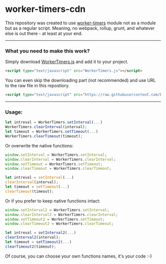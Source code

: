 # worker-timers-cdn

This repository was created to use [worker-timers](https://github.com/chrisguttandin/worker-timers) module not as a module but as a regular script. Meaning, no webpack, rollup, grunt, and whatever else is out there - at least at your end.

---

### What you need to make this work?
Simply download [WorkerTimers.js](https://raw.githubusercontent.com/PLTytus/worker-timers-cdn/master/WorkerTimers.js) and add it to your project.
```html
<script type="text/javascript" src="WorkerTimers.js"></script>
```
You can even skip the downloading part (not recommended) and use URL to the raw file in this repostiory.
```html
<script type="text/javascript" src="https://raw.githubusercontent.com/PLTytus/worker-timers-cdn/master/WorkerTimers.js"></script>
```

---

### Usage:
```js
let intreval = WorkerTimers.setInterval(...)
WorkerTimers.clearInterval(interval);
let timeout = WorkerTimers.setTimeout(...)
WorkerTimers.clearTimeout(timeout);
```
Or overwrite the native functions:
```js
window.setInterval = WorkerTimers.setInterval;
window.clearInterval = WorkerTimers.clearInterval;
window.setTimeout = WorkerTimers.setTimeout;
window.clearTimeout = WorkerTimers.clearTimeout;

let intreval = setInterval(...)
clearInterval(interval);
let timeout = setTimeout(...)
clearTimeout(timeout);
```
Or if you prefer to keep native functions intact:
```js
window.setInterval2 = WorkerTimers.setInterval;
window.clearInterval2 = WorkerTimers.clearInterval;
window.setTimeout2 = WorkerTimers.setTimeout;
window.clearTimeout2 = WorkerTimers.clearTimeout;

let intreval = setInterval2(...)
clearInterval2(interval);
let timeout = setTimeout2(...)
clearTimeout2(timeout);
```
Of course, you can choose your own functions names, it's your code :-)
